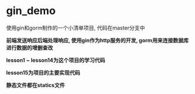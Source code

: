 # gin_demo
使用gin和gorm制作的一个小清单项目, 代码在master分支中

**前端发送响应后端处理响应, 使用gin作为http服务的开发, gorm用来连接数据库进行数据的增删查改**

**lesson1 ~ lesson14为这个项目的学习代码**

**lesson15为项目的主要实现代码**

**静态文件都在statics文件**
